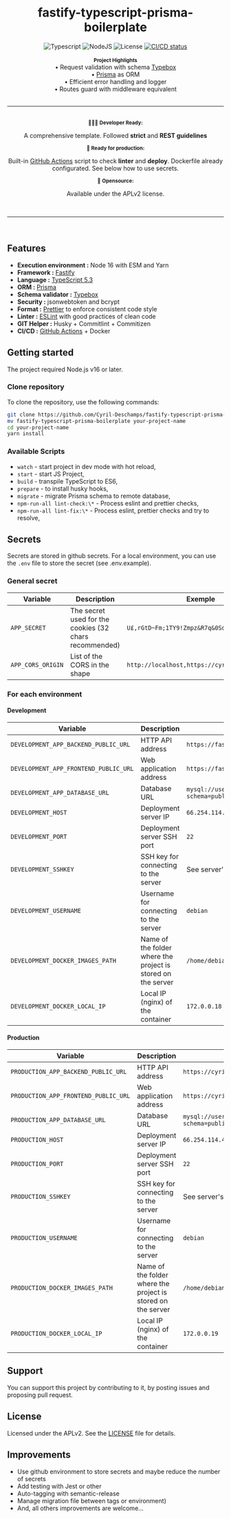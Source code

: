 <div align="center">
    <h1>fastify-typescript-prisma-boilerplate</h1>
    <img alt="Typescript" src="https://img.shields.io/badge/TypeScript-5.3-blue" />
    <img alt="NodeJS" src="https://img.shields.io/badge/NodeJS%3E%3D-16-darkgreen" />
    <img alt="License" src="https://img.shields.io/badge/License-APLv2-magenta" />
    <a href="https://github.com/CyrilDesch/fastify-typescript-prisma-boilerplate/actions/workflows/deploy.yml">
        <img alt="CI/CD status" src="https://github.com/CyrilDesch/fastify-typescript-prisma-boilerplate/actions/workflows/deploy.yml/badge.svg" />
    </a>
</div>

<br />

<div align="center">
    <strong><sup>Project Highlights</sup></strong>
    <br />
    <span>• Request validation with schema <a href="https://github.com/sinclairzx81/typebox">Typebox</a></span>
    <br />
    <span>• <a href="https://www.prisma.io">Prisma</a> as ORM</span>
    <br />
    <span>• Efficient error handling and logger</span>
    <br />
    <span>• Routes guard with middleware equivalent</span>
</div>

<br />
<hr />
<br />

<div align="center">
    <sub>👩🏻‍💻 <strong>Developer Ready:</strong> </sub>
    <p>A comprehensive template. Followed <strong>strict</strong> and <strong>REST guidelines</strong></p>
    <sub>💼 <strong>Ready for production:</strong></sub>
    <p>Built-in <a href="https://github.com/features/actions">GitHub Actions</a> script to check <strong>linter</strong> and <strong>deploy</strong>. Dockerfile already configurated. See below how to use secrets.</p>
    <sub>🎁 <strong>Opensource:</strong></sub>
    <p>Available under the APLv2 license.</p>
</div>

<br />
<hr />
<br />

## Features

- **Execution environment :** Node 16 with ESM and Yarn
- **Framework :** [Fastify](https://fastify.dev/docs/latest/)
- **Language :** [TypeScript 5.3](https://www.typescriptlang.org/)
- **ORM :** [Prisma](https://www.prisma.io)
- **Schema validator :** [Typebox](https://github.com/sinclairzx81/typebox)
- **Security :** jsonwebtoken and bcrypt
- **Format :** [Prettier](https://prettier.io/) to enforce consistent code style
- **Linter :** [ESLint](https://eslint.org/) with good practices of clean code
- **GIT Helper :** Husky + Commitlint + Commitizen
- **CI/CD :** [GitHub Actions](https://github.com/features/actions) + Docker

## Getting started

The project required Node.js v16 or later.

### Clone repository

To clone the repository, use the following commands:

```sh
git clone https://github.com/Cyril-Deschamps/fastify-typescript-prisma-boilerplate.git
mv fastify-typescript-prisma-boilerplate your-project-name
cd your-project-name
yarn install
```

### Available Scripts

- `watch` - start project in dev mode with hot reload,
- `start` - start JS Project,
- `build` - transpile TypeScript to ES6,
- `prepare` - to install husky hooks,
- `migrate` - migrate Prisma schema to remote database,
- `npm-run-all lint-check:\*` - Process eslint and prettier checks,
- `npm-run-all lint-fix:\*` - Process eslint, prettier checks and try to resolve,

## Secrets

Secrets are stored in github secrets. For a local environment, you can use the `.env` file to store the secret (see .env.example).

### General secret

| Variable          | Description                                            | Exemple                                      |
| ----------------- | ------------------------------------------------------ | -------------------------------------------- |
| `APP_SECRET`      | The secret used for the cookies (32 chars recommended) | `U£,rGtD~Fm;1TY9!Zmpz&R7q&0Sdz@2H`           |
| `APP_CORS_ORIGIN` | List of the CORS in the shape                          | `http://localhost,https://cyrildeschamps.fr` |

### For each environment

#### Development

| Variable                              | Description                                                  | Example                                                  |
| ------------------------------------- | ------------------------------------------------------------ | -------------------------------------------------------- |
| `DEVELOPMENT_APP_BACKEND_PUBLIC_URL`  | HTTP API address                                             | `https://fastify.cyrildeschamps.fr`                      |
| `DEVELOPMENT_APP_FRONTEND_PUBLIC_URL` | Web application address                                      | `https://fastify.cyrildeschamps.fr`                      |
| `DEVELOPMENT_APP_DATABASE_URL`        | Database URL                                                 | `mysql://user:password@hostname:ip/dbname?schema=public` |
| `DEVELOPMENT_HOST`                    | Deployment server IP                                         | `66.254.114.41`                                          |
| `DEVELOPMENT_PORT`                    | Deployment server SSH port                                   | `22`                                                     |
| `DEVELOPMENT_SSHKEY`                  | SSH key for connecting to the server                         | See server's `.ssh/id_...` file                          |
| `DEVELOPMENT_USERNAME`                | Username for connecting to the server                        | `debian`                                                 |
| `DEVELOPMENT_DOCKER_IMAGES_PATH`      | Name of the folder where the project is stored on the server | `/home/debian/docker-container-images`                   |
| `DEVELOPMENT_DOCKER_LOCAL_IP`         | Local IP (nginx) of the container                            | `172.0.0.18`                                             |

#### Production

| Variable                             | Description                                                  | Example                                                  |
| ------------------------------------ | ------------------------------------------------------------ | -------------------------------------------------------- |
| `PRODUCTION_APP_BACKEND_PUBLIC_URL`  | HTTP API address                                             | `https://cyrildeschamps.fr`                              |
| `PRODUCTION_APP_FRONTEND_PUBLIC_URL` | Web application address                                      | `https://cyrildeschamps.fr`                              |
| `PRODUCTION_APP_DATABASE_URL`        | Database URL                                                 | `mysql://user:password@hostname:ip/dbname?schema=public` |
| `PRODUCTION_HOST`                    | Deployment server IP                                         | `66.254.114.41`                                          |
| `PRODUCTION_PORT`                    | Deployment server SSH port                                   | `22`                                                     |
| `PRODUCTION_SSHKEY`                  | SSH key for connecting to the server                         | See server's `.ssh/id_...` file                          |
| `PRODUCTION_USERNAME`                | Username for connecting to the server                        | `debian`                                                 |
| `PRODUCTION_DOCKER_IMAGES_PATH`      | Name of the folder where the project is stored on the server | `/home/debian/docker-container-images`                   |
| `PRODUCTION_DOCKER_LOCAL_IP`         | Local IP (nginx) of the container                            | `172.0.0.19`                                             |

## Support

You can support this project by contributing to it, by posting issues and proposing pull request.

## License

Licensed under the APLv2. See the [LICENSE](https://github.com/jsynowiec/node-typescript-boilerplate/blob/main/LICENSE) file for details.

## Improvements

- Use github environment to store secrets and maybe reduce the number of secrets
- Add testing with Jest or other
- Auto-tagging with semantic-release
- Manage migration file between tags or environment)
- And, all others improvements are welcome...
